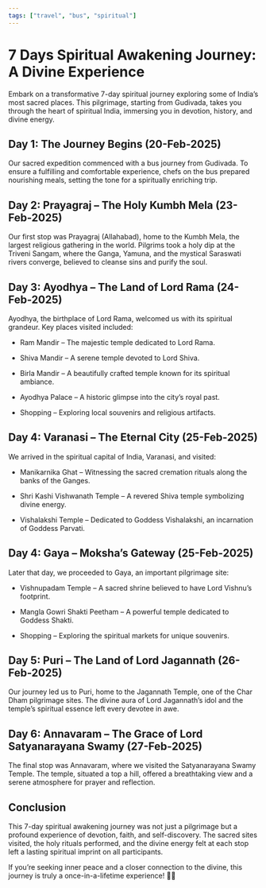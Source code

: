```yaml
---
tags: ["travel", "bus", "spiritual"]
---
```



# 7 Days Spiritual Awakening Journey: A Divine Experience

Embark on a transformative 7-day spiritual journey exploring some of India’s most sacred places.
This pilgrimage, starting from Gudivada, takes you through the heart of spiritual India, immersing
you in devotion, history, and divine energy.

<!--truncate-->

## Day 1: The Journey Begins (20-Feb-2025)

Our sacred expedition commenced with a bus journey from Gudivada. To ensure a fulfilling and
comfortable experience, chefs on the bus prepared nourishing meals, setting the tone for a
spiritually enriching trip.

## Day 2: Prayagraj – The Holy Kumbh Mela (23-Feb-2025)

Our first stop was Prayagraj (Allahabad), home to the Kumbh Mela, the largest religious gathering in
the world. Pilgrims took a holy dip at the Triveni Sangam, where the Ganga, Yamuna, and the mystical
Saraswati rivers converge, believed to cleanse sins and purify the soul.

## Day 3: Ayodhya – The Land of Lord Rama (24-Feb-2025)

Ayodhya, the birthplace of Lord Rama, welcomed us with its spiritual grandeur. Key places visited included:

- Ram Mandir – The majestic temple dedicated to Lord Rama.

- Shiva Mandir – A serene temple devoted to Lord Shiva.

- Birla Mandir – A beautifully crafted temple known for its spiritual ambiance.

- Ayodhya Palace – A historic glimpse into the city’s royal past.

- Shopping – Exploring local souvenirs and religious artifacts.

## Day 4: Varanasi – The Eternal City (25-Feb-2025)

We arrived in the spiritual capital of India, Varanasi, and visited:

- Manikarnika Ghat – Witnessing the sacred cremation rituals along the banks of the Ganges.

- Shri Kashi Vishwanath Temple – A revered Shiva temple symbolizing divine energy.

- Vishalakshi Temple – Dedicated to Goddess Vishalakshi, an incarnation of Goddess Parvati.

## Day 4: Gaya – Moksha’s Gateway (25-Feb-2025)

Later that day, we proceeded to Gaya, an important pilgrimage site:

- Vishnupadam Temple – A sacred shrine believed to have Lord Vishnu’s footprint.

- Mangla Gowri Shakti Peetham – A powerful temple dedicated to Goddess Shakti.

- Shopping – Exploring the spiritual markets for unique souvenirs.

## Day 5: Puri – The Land of Lord Jagannath (26-Feb-2025)

Our journey led us to Puri, home to the Jagannath Temple, one of the Char Dham pilgrimage sites. The
divine aura of Lord Jagannath’s idol and the temple’s spiritual essence left every devotee in awe.

## Day 6: Annavaram – The Grace of Lord Satyanarayana Swamy (27-Feb-2025)

The final stop was Annavaram, where we visited the Satyanarayana Swamy Temple. The temple, situated
a top a hill, offered a breathtaking view and a serene atmosphere for prayer and reflection.

## Conclusion

This 7-day spiritual awakening journey was not just a pilgrimage but a profound experience of
devotion, faith, and self-discovery. The sacred sites visited, the holy rituals performed, and the
divine energy felt at each stop left a lasting spiritual imprint on all participants.

If you’re seeking inner peace and a closer connection to the divine, this journey is truly a
once-in-a-lifetime experience! 🙏✨
